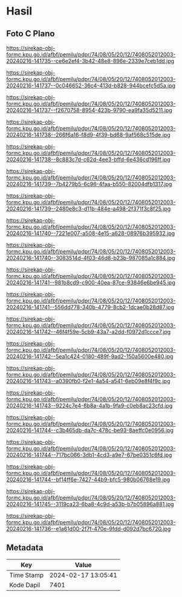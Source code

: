 # Hasil

## Foto C Plano

https://sirekap-obj-formc.kpu.go.id/afbf/pemilu/pdpr/74/08/05/20/12/7408052012003-20240216-141735--ce6e2ef4-3b42-48e8-896e-2339e7ceb1dd.jpg

https://sirekap-obj-formc.kpu.go.id/afbf/pemilu/pdpr/74/08/05/20/12/7408052012003-20240216-141737--0c046652-36c4-413d-b828-944bcefc5d5a.jpg

https://sirekap-obj-formc.kpu.go.id/afbf/pemilu/pdpr/74/08/05/20/12/7408052012003-20240216-141737--f2670758-8954-423b-9790-ea9fa35d5211.jpg

https://sirekap-obj-formc.kpu.go.id/afbf/pemilu/pdpr/74/08/05/20/12/7408052012003-20240216-141738--266f6a16-f8d9-4f39-bd68-9af568c515de.jpg

https://sirekap-obj-formc.kpu.go.id/afbf/pemilu/pdpr/74/08/05/20/12/7408052012003-20240216-141738--8c883c7d-c62d-4ee3-bffd-6e436cd196ff.jpg

https://sirekap-obj-formc.kpu.go.id/afbf/pemilu/pdpr/74/08/05/20/12/7408052012003-20240216-141739--7b4279b5-6c96-4faa-b550-82004dfb1317.jpg

https://sirekap-obj-formc.kpu.go.id/afbf/pemilu/pdpr/74/08/05/20/12/7408052012003-20240216-141739--2480e8c3-d11b-484e-a498-2f371f3c8f25.jpg

https://sirekap-obj-formc.kpu.go.id/afbf/pemilu/pdpr/74/08/05/20/12/7408052012003-20240216-141740--7221e007-a508-4e15-a628-08976b395932.jpg

https://sirekap-obj-formc.kpu.go.id/afbf/pemilu/pdpr/74/08/05/20/12/7408052012003-20240216-141740--3083514d-4f03-46d8-b23b-987085a1c884.jpg

https://sirekap-obj-formc.kpu.go.id/afbf/pemilu/pdpr/74/08/05/20/12/7408052012003-20240216-141741--981b8cd9-c900-40ea-87ce-93846e6be945.jpg

https://sirekap-obj-formc.kpu.go.id/afbf/pemilu/pdpr/74/08/05/20/12/7408052012003-20240216-141741--556dd778-340b-4779-8cb2-1dcae0b28d87.jpg

https://sirekap-obj-formc.kpu.go.id/afbf/pemilu/pdpr/74/08/05/20/12/7408052012003-20240216-141742--46f4f59e-5cb9-43a7-a2dd-f0972d1ccce7.jpg

https://sirekap-obj-formc.kpu.go.id/afbf/pemilu/pdpr/74/08/05/20/12/7408052012003-20240216-141742--5ea1c424-0180-489f-9ad2-150a5600e480.jpg

https://sirekap-obj-formc.kpu.go.id/afbf/pemilu/pdpr/74/08/05/20/12/7408052012003-20240216-141743--a0390fb0-f2e1-4a54-a541-6eb09e8f4f9c.jpg

https://sirekap-obj-formc.kpu.go.id/afbf/pemilu/pdpr/74/08/05/20/12/7408052012003-20240216-141743--9224c7e4-6b8a-4a1b-9fa9-c0eb8ac23cfd.jpg

https://sirekap-obj-formc.kpu.go.id/afbf/pemilu/pdpr/74/08/05/20/12/7408052012003-20240216-141744--c3b465db-da7c-478c-be93-8aeffc0e0956.jpg

https://sirekap-obj-formc.kpu.go.id/afbf/pemilu/pdpr/74/08/05/20/12/7408052012003-20240216-141744--717bc066-3db1-4cd3-a9e7-67be0351c6fd.jpg

https://sirekap-obj-formc.kpu.go.id/afbf/pemilu/pdpr/74/08/05/20/12/7408052012003-20240216-141744--bf14ff6e-7427-44b9-bfc5-980b06768e19.jpg

https://sirekap-obj-formc.kpu.go.id/afbf/pemilu/pdpr/74/08/05/20/12/7408052012003-20240216-141745--3119ca23-6ba8-4c9d-a53b-b7b05896a881.jpg

https://sirekap-obj-formc.kpu.go.id/afbf/pemilu/pdpr/74/08/05/20/12/7408052012003-20240216-141736--e1a61d00-2f7f-470e-9fdd-d092d7bc6720.jpg


## Metadata

| Key        | Value               |
| ---------- | ------------------- |
| Time Stamp | 2024-02-17 13:05:41 |
| Kode Dapil | 7401                |



